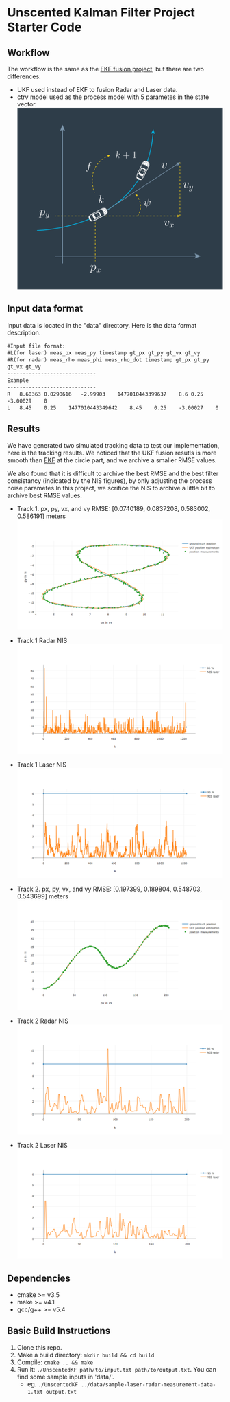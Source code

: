 # Unscented Kalman Filter Project Starter Code
[//]: # (Image References)
[image1]: ./output_images/track1.png
[image2]: ./output_images/track1_radarNIS.png
[image3]: ./output_images/track1_laserNIS.png
[image4]: ./output_images/track2.png
[image5]: ./output_images/track2_radarNIS.png
[image6]: ./output_images/track2_laserNIS.png
[image7]: ./output_images/ctrv.png

## Workflow
The workflow is the same as the [EKF fusion project](https://github.com/ymshao/Object-Tracking-using-EKF-by-Fusing-Lidar-and-Radar/blob/master/README.md), but there are two differences:
  * UKF used instead of EKF to fusion Radar and Laser data.
  * ctrv model used as the process model with 5 parametes in the state vector.
![alt text][image7]
## Input data format
Input data is located in the "data" directory. Here is the data format description.
```
#Input file format:
#L(for laser) meas_px meas_py timestamp gt_px gt_py gt_vx gt_vy
#R(for radar) meas_rho meas_phi meas_rho_dot timestamp gt_px gt_py gt_vx gt_vy
-----------------------------
Example
-----------------------------
R	8.60363	0.0290616	-2.99903	1477010443399637	8.6	0.25	-3.00029	0
L	8.45	0.25	1477010443349642	8.45	0.25	-3.00027	0 

```

## Results
We have generated two simulated tracking data to test our implementation, here is the tracking results. We noticed that the UKF fusion resutls is more smooth than [EKF](https://github.com/ymshao/Object-Tracking-using-EKF-by-Fusing-Lidar-and-Radar/blob/master/README.md) at the circle part, and we archive a smaller RMSE values. 

We also found that it is difficult to archive the best RMSE and the best filter consistancy (indicated by the NIS figures), by only adjusting the process noise parametes.In this project, we scrifice the NIS to archive a little bit to archive best RMSE values.
  * Track 1.       px, py, vx, and vy RMSE: [0.0740189, 0.0837208, 0.583002, 0.586191] meters
![alt text][image1]
  * Track 1 Radar NIS
![alt text][image2]
   * Track 1 Laser NIS
![alt text][image3]
  
  * Track 2.       px, py, vx, and vy RMSE: [0.197399, 0.189804, 0.548703, 0.543699] meters
![alt text][image4]
  * Track 2 Radar NIS
![alt text][image5]
  * Track 2 Laser NIS
![alt text][image6]

## Dependencies

* cmake >= v3.5
* make >= v4.1
* gcc/g++ >= v5.4

## Basic Build Instructions

1. Clone this repo.
2. Make a build directory: `mkdir build && cd build`
3. Compile: `cmake .. && make`
4. Run it: `./UnscentedKF path/to/input.txt path/to/output.txt`. You can find
   some sample inputs in 'data/'.
    - eg. `./UnscentedKF ../data/sample-laser-radar-measurement-data-1.txt output.txt`



